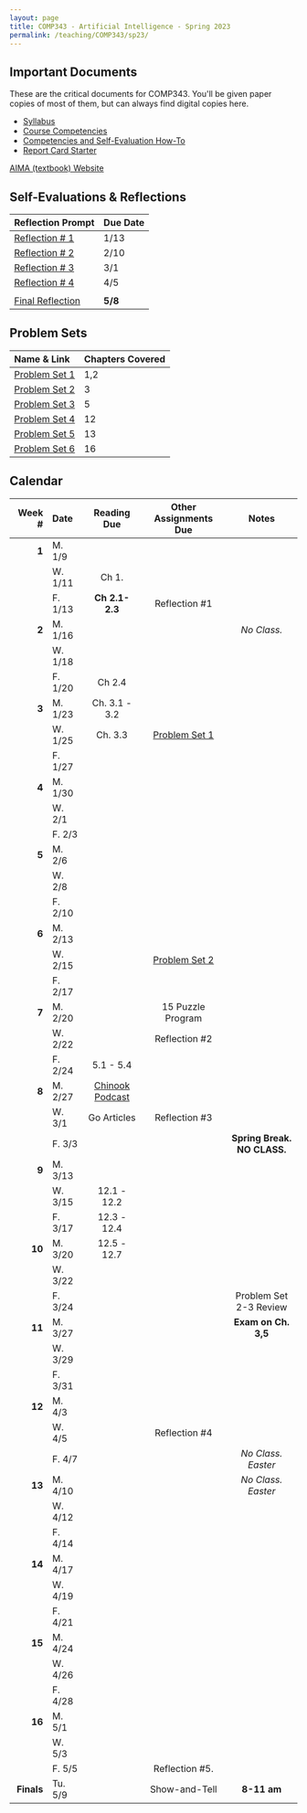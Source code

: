 ```yaml
---
layout: page
title: COMP343 - Artificial Intelligence - Spring 2023
permalink: /teaching/COMP343/sp23/
---
```


## Important Documents

These are the critical documents for COMP343.  You'll be given paper copies of most of them, but can always find digital copies here.

* [Syllabus](/teaching/COMP343/sp23/comp343-syllabus.pdf)
* [Course Competencies](/teaching/COMP343/sp23/COMP343-Competencies.pdf)
* [Competencies and Self-Evaluation How-To](/teaching/ungrading/howto)
* [Report Card Starter](/teaching/COMP343/sp23/COMP343-ReportCardStarter.docx)
<!-- * [Knowledge-Area Map](/teaching/COMP343/comp343-KAMap.pdf) -->

[AIMA (textbook) Website](https://aima.cs.berkeley.edu/)

## Self-Evaluations & Reflections

| Reflection Prompt | Due Date |
| :--- | :--- |
| [Reflection \# 1](/teaching/ungrading/letter1) | 1/13 |
| [Reflection \# 2](/teaching/ungrading/letter2) | 2/10 |
| [Reflection \# 3](/teaching/ungrading/letter3) | 3/1 |
| [Reflection \# 4](/teaching/ungrading/letter4) | 4/5 |
|                                                  |    |
| [Final Reflection](/teaching/ungrading/letter5) | **5/8** |


## Problem Sets

|   Name & Link | Chapters Covered |
| :--  | :-- |
| [Problem Set 1](/teaching/COMP343/sp23/problems/set1/) | 1,2 |
| [Problem Set 2](/teaching/COMP343/sp23/problems/set2/) | 3 |
| [Problem Set 3](/teaching/COMP343/sp23/problems/set3/) | 5 |
| [Problem Set 4](/teaching/COMP343/sp23/problems/set4/) | 12 |
| [Problem Set 5](/teaching/COMP343/sp23/problems/set5/) | 13 |
| [Problem Set 6](/teaching/COMP343/sp23/problems/set6/) | 16 |

## Calendar

|Week \# | Date | Reading Due | Other Assignments Due | Notes |
| --: | :-- | :---: | :---: | :--: |
| **1** | M. 1/9 | | |
| | W. 1/11 | Ch 1. | | |
| | F. 1/13 | **Ch 2.1-2.3** | Reflection \#1 | |
| **2** | M. 1/16 | | | *No Class.* |
| | W. 1/18  |  |  | |
| | F. 1/20  | Ch 2.4 |  | |
| **3** | M. 1/23  | Ch. 3.1 - 3.2 | | |
| | W. 1/25  | Ch. 3.3 | [Problem Set 1](/teaching/COMP343/sp23/problems/set1/) | |
| | F. 1/27 |  | | |
| **4** | M. 1/30  | | | |
| | W. 2/1 |  | | |
| | F. 2/3  | | | |
| **5** | M. 2/6  | | |  |
| | W. 2/8  | | | |
| | F. 2/10  | | | |
| **6** | M. 2/13  | | |  |
| | W. 2/15  | | [Problem Set 2](/teaching/COMP343/sp23/problems/set2/) | |
| | F. 2/17  | |  | |
| **7** | M. 2/20 |  | 15 Puzzle Program | |
| | W. 2/22 |  | Reflection \#2 | |
| | F. 2/24 | 5.1 - 5.4 |  |  |
| **8** | M. 2/27  | [Chinook Podcast](https://relprime.com/chinook/) |  | |
| | W. 3/1  | Go Articles | Reflection \#3  | |
| | F. 3/3  | | | **Spring Break. NO CLASS.** |
| **9** | M. 3/13 |  | | |
| | W. 3/15 | 12.1 - 12.2 | | |
| | F. 3/17  | 12.3 - 12.4 | |  |
| **10** | M. 3/20 | 12.5 - 12.7 | |
| | W. 3/22 | | | |
| | F. 3/24  |  |  | Problem Set 2-3 Review |
| **11** | M. 3/27 | | | **Exam on Ch. 3,5** |
| | W. 3/29 | | | |
| | F. 3/31 | | |  |
| **12** | M. 4/3 |  | | |
| | W. 4/5 | | Reflection \#4 | |
| | F. 4/7 | |  | *No Class. Easter* |
| **13** | M. 4/10 |  |  | *No Class. Easter* |
| | W. 4/12 | | | |
| | F. 4/14 | |  |  |
| **14** | M. 4/17 |  | | |
| | W. 4/19 | | |  |
| | F. 4/21 | | |  |
| **15** | M. 4/24 |  | | |
| | W. 4/26 | | |  |
| | F. 4/28 | | |  |
| **16** | M. 5/1 |  | | |
| | W. 5/3 | | |  |
| | F. 5/5 | | Reflection \#5. |  |
| **Finals** | Tu. 5/9 | | Show-and-Tell | **8-11 am** |
